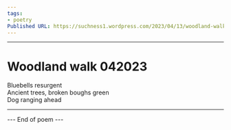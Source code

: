 ```yaml
---
tags: 
- poetry
Published URL: https://suchness1.wordpress.com/2023/04/13/woodland-walk-042023/
---
```

---  
  
# Woodland walk 042023  
> 

Bluebells resurgent   
Ancient trees, broken boughs green  
Dog ranging ahead  
  
---  
 --- End of poem ---